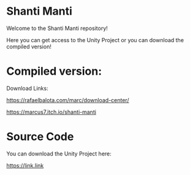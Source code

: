 # Shanti Manti

Welcome to the Shanti Manti repository!

Here you can get access to the Unity Project or you can download the compiled version!

# Compiled version:
Download Links:

https://rafaelbalota.com/marc/download-center/

https://marcus7.itch.io/shanti-manti

# Source Code

You can download the Unity Project here:

https://link.link
